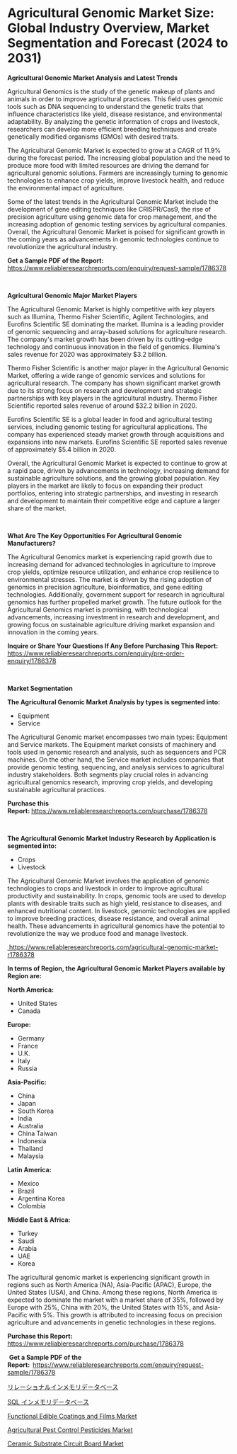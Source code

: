 <p><h1>Agricultural Genomic Market Size: Global Industry Overview, Market Segmentation and Forecast (2024 to 2031)</h1></p><p><strong>Agricultural Genomic Market Analysis and Latest Trends</strong></p>
<p><p>Agricultural Genomics is the study of the genetic makeup of plants and animals in order to improve agricultural practices. This field uses genomic tools such as DNA sequencing to understand the genetic traits that influence characteristics like yield, disease resistance, and environmental adaptability. By analyzing the genetic information of crops and livestock, researchers can develop more efficient breeding techniques and create genetically modified organisms (GMOs) with desired traits.</p><p>The Agricultural Genomic Market is expected to grow at a CAGR of 11.9% during the forecast period. The increasing global population and the need to produce more food with limited resources are driving the demand for agricultural genomic solutions. Farmers are increasingly turning to genomic technologies to enhance crop yields, improve livestock health, and reduce the environmental impact of agriculture.</p><p>Some of the latest trends in the Agricultural Genomic Market include the development of gene editing techniques like CRISPR/Cas9, the rise of precision agriculture using genomic data for crop management, and the increasing adoption of genomic testing services by agricultural companies. Overall, the Agricultural Genomic Market is poised for significant growth in the coming years as advancements in genomic technologies continue to revolutionize the agricultural industry.</p></p>
<p><strong>Get a Sample PDF of the Report:&nbsp;</strong> <a href="https://www.reliableresearchreports.com/enquiry/request-sample/1786378">https://www.reliableresearchreports.com/enquiry/request-sample/1786378</a></p>
<p>&nbsp;</p>
<p><strong>Agricultural Genomic Major Market Players</strong></p>
<p><p>The Agricultural Genomic Market is highly competitive with key players such as Illumina, Thermo Fisher Scientific, Agilent Technologies, and Eurofins Scientific SE dominating the market. Illumina is a leading provider of genomic sequencing and array-based solutions for agriculture research. The company's market growth has been driven by its cutting-edge technology and continuous innovation in the field of genomics. Illumina's sales revenue for 2020 was approximately $3.2 billion.</p><p>Thermo Fisher Scientific is another major player in the Agricultural Genomic Market, offering a wide range of genomic services and solutions for agricultural research. The company has shown significant market growth due to its strong focus on research and development and strategic partnerships with key players in the agricultural industry. Thermo Fisher Scientific reported sales revenue of around $32.2 billion in 2020.</p><p>Eurofins Scientific SE is a global leader in food and agricultural testing services, including genomic testing for agricultural applications. The company has experienced steady market growth through acquisitions and expansions into new markets. Eurofins Scientific SE reported sales revenue of approximately $5.4 billion in 2020.</p><p>Overall, the Agricultural Genomic Market is expected to continue to grow at a rapid pace, driven by advancements in technology, increasing demand for sustainable agriculture solutions, and the growing global population. Key players in the market are likely to focus on expanding their product portfolios, entering into strategic partnerships, and investing in research and development to maintain their competitive edge and capture a larger share of the market.</p></p>
<p>&nbsp;</p>
<p><strong>What Are The Key Opportunities For Agricultural Genomic Manufacturers?</strong></p>
<p><p>The Agricultural Genomics market is experiencing rapid growth due to increasing demand for advanced technologies in agriculture to improve crop yields, optimize resource utilization, and enhance crop resilience to environmental stresses. The market is driven by the rising adoption of genomics in precision agriculture, bioinformatics, and gene editing technologies. Additionally, government support for research in agricultural genomics has further propelled market growth. The future outlook for the Agricultural Genomics market is promising, with technological advancements, increasing investment in research and development, and growing focus on sustainable agriculture driving market expansion and innovation in the coming years.</p></p>
<p><strong>Inquire or Share Your Questions If Any Before Purchasing This Report:</strong> <a href="https://www.reliableresearchreports.com/enquiry/pre-order-enquiry/1786378">https://www.reliableresearchreports.com/enquiry/pre-order-enquiry/1786378</a></p>
<p>&nbsp;</p>
<p><strong>Market Segmentation</strong></p>
<p><strong>The Agricultural Genomic Market Analysis by types is segmented into:</strong></p>
<p><ul><li>Equipment</li><li>Service</li></ul></p>
<p><p>The Agricultural Genomic market encompasses two main types: Equipment and Service markets. The Equipment market consists of machinery and tools used in genomic research and analysis, such as sequencers and PCR machines. On the other hand, the Service market includes companies that provide genomic testing, sequencing, and analysis services to agricultural industry stakeholders. Both segments play crucial roles in advancing agricultural genomics research, improving crop yields, and developing sustainable agricultural practices.</p></p>
<p><strong>Purchase this Report:&nbsp;</strong><a href="https://www.reliableresearchreports.com/purchase/1786378">https://www.reliableresearchreports.com/purchase/1786378</a></p>
<p>&nbsp;</p>
<p><strong>The Agricultural Genomic Market Industry Research by Application is segmented into:</strong></p>
<p><ul><li>Crops</li><li>Livestock</li></ul></p>
<p><p>The Agricultural Genomic Market involves the application of genomic technologies to crops and livestock in order to improve agricultural productivity and sustainability. In crops, genomic tools are used to develop plants with desirable traits such as high yield, resistance to diseases, and enhanced nutritional content. In livestock, genomic technologies are applied to improve breeding practices, disease resistance, and overall animal health. These advancements in agricultural genomics have the potential to revolutionize the way we produce food and manage livestock.</p></p>
<p><a href="https://www.reliableresearchreports.com/agricultural-genomic-market-r1786378">&nbsp;https://www.reliableresearchreports.com/agricultural-genomic-market-r1786378</a></p>
<p><strong>In terms of Region, the Agricultural Genomic Market Players available by Region are:</strong></p>
<p>
    <p> <strong> North America: </strong>
        <ul>
            <li>United States</li>
            <li>Canada</li>
        </ul>
        </p> 
    <p> <strong> Europe: </strong>
        <ul>
            <li>Germany</li>
            <li>France</li>
            <li>U.K.</li>
            <li>Italy</li>
            <li>Russia</li>
        </ul>
        </p> 
    <p> <strong> Asia-Pacific: </strong>
        <ul>
            <li>China</li>
            <li>Japan</li>
            <li>South Korea</li>
            <li>India</li>
            <li>Australia</li>
            <li>China Taiwan</li>
            <li>Indonesia</li>
            <li>Thailand</li>
            <li>Malaysia</li>
        </ul>
        </p> 
    <p> <strong> Latin America: </strong>
        <ul>
            <li>Mexico</li>
            <li>Brazil</li>
            <li>Argentina Korea</li>
            <li>Colombia</li>
        </ul>
        </p> 
    <p> <strong> Middle East & Africa: </strong>
        <ul>
            <li>Turkey</li>
            <li>Saudi</li>
            <li>Arabia</li>
            <li>UAE</li>
            <li>Korea</li>
        </ul>
    </p>
    </p>
<p><p>The agricultural genomic market is experiencing significant growth in regions such as North America (NA), Asia-Pacific (APAC), Europe, the United States (USA), and China. Among these regions, North America is expected to dominate the market with a market share of 35%, followed by Europe with 25%, China with 20%, the United States with 15%, and Asia-Pacific with 5%. This growth is attributed to increasing focus on precision agriculture and advancements in genetic technologies in these regions.</p></p>
<p><strong>Purchase this Report: </strong><a href="https://www.reliableresearchreports.com/purchase/1786378">https://www.reliableresearchreports.com/purchase/1786378</a></p>
<p>&nbsp;<strong>Get a Sample PDF of the Report:&nbsp;&nbsp;</strong><a href="https://www.reliableresearchreports.com/enquiry/request-sample/1786378">https://www.reliableresearchreports.com/enquiry/request-sample/1786378</a></p>
<p><strong></strong></p>
<p><p><a href="https://github.com/LuzHills1972/Market-Research-Report-List-1/blob/main/1733888105429.md">リレーショナルインメモリデータベース</a></p><p><a href="https://github.com/oafhukehf4709715/Market-Research-Report-List-2/blob/main/3965893105430.md">SQL インメモリデータベース</a></p><p><a href="https://github.com/jodemen/Market-Research-Report-List-3/blob/main/functional-edible-coatings-and-films-market.md">Functional Edible Coatings and Films Market</a></p><p><a href="https://github.com/RyleeBauch2023/Market-Research-Report-List-1/blob/main/agricultural-pest-control-pesticides-market.md">Agricultural Pest Control Pesticides Market</a></p><p><a href="https://issuu.com/reportprime-2/docs/ceramic-substrate-circuit-board-market-size-2030.p">Ceramic Substrate Circuit Board Market</a></p></p>